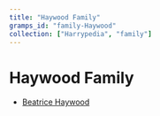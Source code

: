 ```yaml
---
title: "Haywood Family"
gramps_id: "family-Haywood"
collection: ["Harrypedia", "family"]
---
```


# Haywood Family

- [Beatrice Haywood](/Harrypedia/people/Haywood/Beatrice/)
